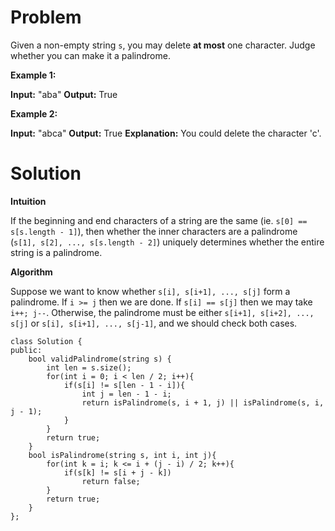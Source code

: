 # Problem
Given a non-empty string  `s`, you may delete  **at most**  one character. Judge whether you can make it a palindrome.

**Example 1:**  

**Input:** "aba"
**Output:** True

**Example 2:**  

**Input:** "abca"
**Output:** True
**Explanation:** You could delete the character 'c'.

# Solution
**Intuition**

If the beginning and end characters of a string are the same (ie.  `s[0] == s[s.length - 1]`), then whether the inner characters are a palindrome (`s[1], s[2], ..., s[s.length - 2]`) uniquely determines whether the entire string is a palindrome.

**Algorithm**

Suppose we want to know whether  `s[i], s[i+1], ..., s[j]`  form a palindrome. If  `i >= j`  then we are done. If  `s[i] == s[j]`  then we may take  `i++; j--`. Otherwise, the palindrome must be either  `s[i+1], s[i+2], ..., s[j]`  or  `s[i], s[i+1], ..., s[j-1]`, and we should check both cases.

```
class Solution {
public:
    bool validPalindrome(string s) {
        int len = s.size();
        for(int i = 0; i < len / 2; i++){
            if(s[i] != s[len - 1 - i]){
                int j = len - 1 - i;
                return isPalindrome(s, i + 1, j) || isPalindrome(s, i, j - 1);
            }
        }
        return true;
    }
    bool isPalindrome(string s, int i, int j){
        for(int k = i; k <= i + (j - i) / 2; k++){
            if(s[k] != s[i + j - k])
                return false;
        }
        return true;
    }
};
```
<!--stackedit_data:
eyJoaXN0b3J5IjpbLTU4MDIwNTg1Ml19
-->